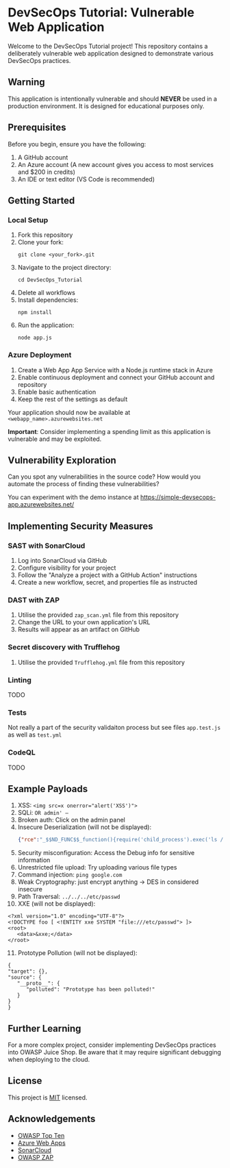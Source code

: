 # DevSecOps Tutorial: Vulnerable Web Application

Welcome to the DevSecOps Tutorial project! This repository contains a deliberately vulnerable web application designed to demonstrate various DevSecOps practices.

## Warning

This application is intentionally vulnerable and should **NEVER** be used in a production environment. It is designed for educational purposes only.

## Prerequisites

Before you begin, ensure you have the following:

1. A GitHub account
2. An Azure account (A new account gives you access to most services and $200 in credits)
3. An IDE or text editor (VS Code is recommended)

## Getting Started

### Local Setup

1. Fork this repository
2. Clone your fork:
   ```
   git clone <your_fork>.git
   ```
3. Navigate to the project directory:
   ```
   cd DevSecOps_Tutorial
   ```
4. Delete all workflows
5. Install dependencies:
   ```
   npm install
   ```
6. Run the application:
   ```
   node app.js
   ```

### Azure Deployment

1. Create a Web App App Service with a Node.js runtime stack in Azure
2. Enable continuous deployment and connect your GitHub account and repository
3. Enable basic authentication
4. Keep the rest of the settings as default

Your application should now be available at `<webapp_name>.azurewebsites.net`

**Important**: Consider implementing a spending limit as this application is vulnerable and may be exploited.

## Vulnerability Exploration

Can you spot any vulnerabilities in the source code? How would you automate the process of finding these vulnerabilities?

You can experiment with the demo instance at https://simple-devsecops-app.azurewebsites.net/

## Implementing Security Measures

### SAST with SonarCloud

1. Log into SonarCloud via GitHub
2. Configure visibility for your project
3. Follow the "Analyze a project with a GitHub Action" instructions
4. Create a new workflow, secret, and properties file as instructed

### DAST with ZAP

1. Utilise the provided `zap_scan.yml` file from this repository
2. Change the URL to your own application's URL
3. Results will appear as an artifact on GitHub

### Secret discovery with Trufflehog

1. Utilise the provided `Trufflehog.yml` file from this repository

### Linting

TODO

### Tests

Not really a part of the security validaiton process but see files `app.test.js` as well as `test.yml`

### CodeQL

TODO

## Example Payloads

1. XSS: `<img src=x onerror="alert('XSS')">`
2. SQLi: `OR admin' –`
3. Broken auth: Click on the admin panel
4. Insecure Deserialization (will not be displayed): 
   ```json
   {"rce":"_$$ND_FUNC$$_function(){require('child_process').exec('ls /', function(error, stdout, stderr) { console.log(stdout) });}()"}
   ```
5. Security misconfiguration: Access the Debug info for sensitive information
6. Unrestricted file upload: Try uploading various file types
7. Command injection: `ping google.com`
8. Weak Cryptography: just encrypt anything -> DES in considered insecure
9. Path Traversal: `../../../etc/passwd`
10. XXE (will not be displayed):
   ```
   <?xml version="1.0" encoding="UTF-8"?>
   <!DOCTYPE foo [ <!ENTITY xxe SYSTEM "file:///etc/passwd"> ]>
   <root>
      <data>&xxe;</data>
   </root>
   ```
11. Prototype Pollution (will not be displayed):
   ```
   {
   "target": {},
   "source": {
      "__proto__": {
         "polluted": "Prototype has been polluted!"
      }
   }
   }
   ```

## Further Learning

For a more complex project, consider implementing DevSecOps practices into OWASP Juice Shop. Be aware that it may require significant debugging when deploying to the cloud.


## License

This project is [MIT](https://choosealicense.com/licenses/mit/) licensed.

## Acknowledgements

- [OWASP Top Ten](https://owasp.org/www-project-top-ten/)
- [Azure Web Apps](https://azure.microsoft.com/en-us/services/app-service/web/)
- [SonarCloud](https://sonarcloud.io/)
- [OWASP ZAP](https://www.zaproxy.org/)
